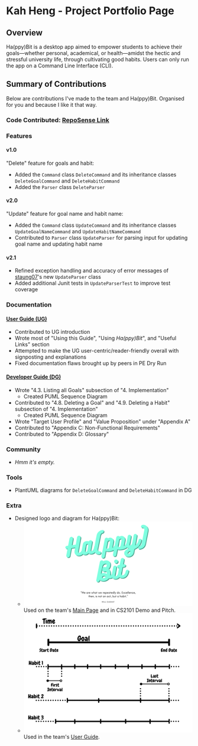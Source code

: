 # Kah Heng - Project Portfolio Page

## Overview
Ha(ppy)Bit is a desktop app aimed to empower students to achieve 
their goals—whether personal, academical, or health—amidst the 
hectic and stressful university life, through cultivating good habits. 
Users can only run the app on a Command Line Interface (CLI).

## Summary of Contributions
Below are contributions I've made to the team and Ha(ppy)Bit. Organised for you and because I like it that way.

### Code Contributed: [RepoSense Link](https://nus-cs2113-ay2122s1.github.io/tp-dashboard/?search=f14&breakdown=true&sort=groupTitle&sortWithin=title&since=2021-09-25&timeframe=commit&mergegroup=&groupSelect=groupByRepos&checkedFileTypes=docs~functional-code~test-code~other&tabOpen=true&tabType=authorship&tabAuthor=kahhe&tabRepo=AY2122S1-CS2113T-F14-1%2Ftp%5Bmaster%5D&authorshipIsMergeGroup=false&authorshipFileTypes=docs~functional-code~test-code~other&authorshipIsBinaryFileTypeChecked=false)

### Features

#### v1.0

"Delete" feature for goals and habit:
- Added the `Command` class `DeleteCommand` and its inheritance classes `DeleteGoalCommand` and `DeleteHabitCommand`
- Added the `Parser` class `DeleteParser`


#### v2.0

"Update" feature for goal name and habit name:
- Added the `Command` class `UpdateCommand` and its inheritance classes `UpdateGoalNameCommand` 
  and `UpdateHabitNameCommand`
- Contributed to `Parser` class `UpdateParser` for parsing input for updating goal name and updating habit name


#### v2.1

- Refined exception handling and accuracy of error messages of [staung07](../AboutUs.md)'s
  new `UpdateParser` class
- Added additional Junit tests in `UpdateParserTest` to improve test coverage

### Documentation

#### [User Guide (UG)](/docs/UserGuide.md)

- Contributed to UG introduction 
- Wrote most of "Using this Guide", "Using _Ha(ppy)Bit_", and "Useful Links" section
- Attempted to make the UG user-centric/reader-friendly overall with signposting and explanations
- Fixed documentation flaws brought up by peers in PE Dry Run

#### [Developer Guide (DG)](/docs/DeveloperGuide.md)


- Wrote "4.3. Listing all Goals" subsection of "4. Implementation"
  - Created PUML Sequence Diagram 
- Contributed to "4.8. Deleting a Goal" and "4.9. Deleting a Habit" subsection of "4. Implementation"
  - Created PUML Sequence Diagram
- Wrote "Target User Profile" and "Value Proposition" under "Appendix A"
- Contributed to "Appendix C: Non-Functional Requirements"
- Contributed to "Appendix D: Glossary"

### Community

- _Hmm it's empty._

### Tools

- PlantUML diagrams for `DeleteGoalCommand` and `DeleteHabitCommand` in DG

### Extra

- Designed logo and diagram for Ha(ppy)Bit:
  - ![HappyBit Logo](../Display_Images/HappyBit_logo.png)
    Used on the team's [Main Page](../README.md) and in CS2101 Demo and Pitch.
  - ![HappyBit_Visual_Explain](../Display_Images/HappyBit_Visual_Explain.png)
    Used in the team's [User Guide](../UserGuide.md).